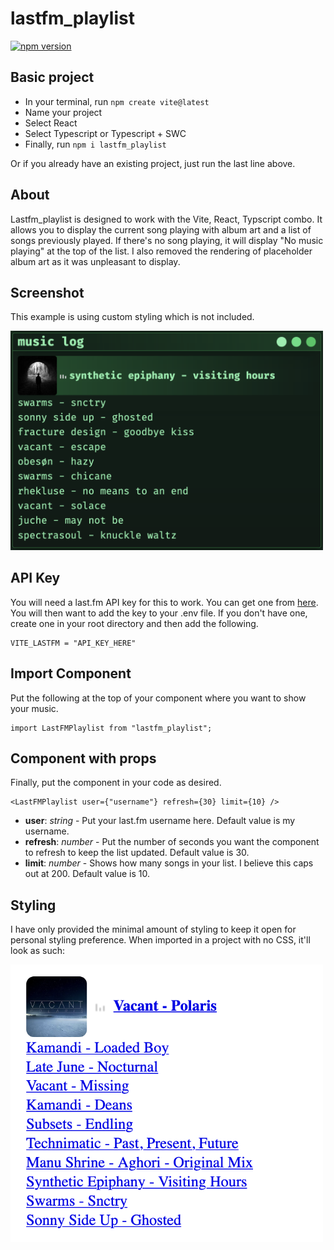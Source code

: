 # lastfm_playlist

[![npm version](https://badge.fury.io/js/lastfm_playlist.svg)](https://badge.fury.io/js/lastfm_playlist)

## Basic project

- In your terminal, run `npm create vite@latest`
- Name your project
- Select React
- Select Typescript or Typescript + SWC
- Finally, run `npm i lastfm_playlist`

Or if you already have an existing project, just run the last line above.

## About

Lastfm_playlist is designed to work with the Vite, React, Typscript combo. It allows you to display the current song playing with album art and a list of songs previously played. If there's no song playing, it will display "No music playing" at the top of the list. I also removed the rendering of placeholder album art as it was unpleasant to display.

## Screenshot

This example is using custom styling which is not included.

<img src="./example.png" width="500px" alt="styled example"/>

## API Key

You will need a last.fm API key for this to work. You can get one from [here](https://www.last.fm/api/account/create).
You will then want to add the key to your .env file. If you don't have one, create one in your root directory and then add the following.

```
VITE_LASTFM = "API_KEY_HERE"
```

## Import Component

Put the following at the top of your component where you want to show your music.

```tsx
import LastFMPlaylist from "lastfm_playlist";
```

## Component with props

Finally, put the component in your code as desired.

```tsx
<LastFMPlaylist user={"username"} refresh={30} limit={10} />
```

- **user**: _string_ - Put your last.fm username here. Default value is my username.
- **refresh**: _number_ - Put the number of seconds you want the component to refresh to keep the list updated. Default value is 30.
- **limit**: _number_ - Shows how many songs in your list. I believe this caps out at 200. Default value is 10.

## Styling

I have only provided the minimal amount of styling to keep it open for personal styling preference. When imported in a project with no CSS, it'll look as such:

<img src="./example_nostyle.png" width="500px" alt="unstyled example"/>
